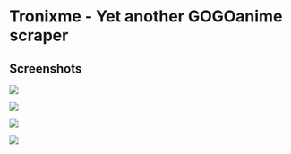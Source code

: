 # Tronixme - Yet another GOGOanime scraper

## Screenshots

![](https://i.imgur.com/SUYqkrp.jpeg)

![](https://i.imgur.com/NRAe9nu.png)

![](https://i.imgur.com/uFRuaZj.png)

![](https://i.imgur.com/NgJCxDr.png)
